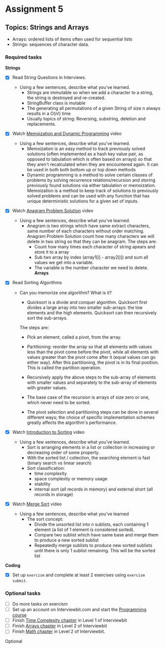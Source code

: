 # Assignment 5

## Topics: Strings and Arrays

* Arrays: ordered lists of items often used for sequential lists
* Strings: sequences of character data.

### Required tasks

**Strings**

- [x] Read String Questions in Interviews.
  - Using a few sentences, describe what you've learned.
    - Strings are immutable so when we add a character to a string, the string is destroyed and re-created.
    - StringBuffer class is mutable
    - The generating all permutations of a given String of size n always results in a O(n!) time
    - Usually topics of string: Reversing, substring, deletion and replacements.
- [x] Watch [Memoization and Dynamic Programming](https://www.youtube.com/watch?v=P8Xa2BitN3I) video
  - Using a few sentences, describe what you've learned.
    - Memoization is an easy method to track previously solved solutions (often implemented as a hash key value pair, as opposed to tabulation which is often based on arrays) so that they aren't recalculated when they are encountered again. It can be used in both both bottom up or top down methods
    - Dynamic programming is a method to solve certain classes of problems by solving recurrence relations/recursion and storing previously found solutions via either tabulation or memoization. Memoization is a method to keep track of solutions to previously solved problems and can be used with any function that has unique deterministic solutions for a given set of inputs.
- [x] Watch [Anagram Problem Solution](https://www.youtube.com/watch?v=3MwRGPPB4tw) video
  - Using a few sentences, describe what you've learned.
    - Anagram is two strings which have same extract characters, same number of each characters without order matching. Anagram Problem Solution count how many characters we will delete in two string so that they can be anagram.
    The steps are:  
      + Count how many times each character of string apears and store it to a array
      + Sub two array by index (array1[i] - array2[i]) and sum all values we get into a variable.
      + The variable is the number character we need to delete.
**Arrays**

- [x] Read Sorting Algorithms
  - Can you memorize one algorithm? What is it?
    - Quicksort is a divide and conquer algorithm. Quicksort first divides a large array into two smaller sub-arrays: the low elements and the high elements. Quicksort can then recursively sort the sub-arrays.

    The steps are:

      + Pick an element, called a pivot, from the array.
      + Partitioning: reorder the array so that all elements with values less than the pivot come before the pivot, while all elements with values greater than the pivot come after it (equal values can go either way). After this partitioning, the pivot is in its final     position. This is called the partition operation.
      + Recursively apply the above steps to the sub-array of elements with smaller values and separately to the sub-array of elements with   greater values.
      + The base case of the recursion is arrays of size zero or one, which never need to be sorted.

      + The pivot selection and partitioning steps can be done in several different ways; the choice of specific implementation schemes greatly affects the algorithm's performance.
- [x] Watch [Introduction to Sorting](https://www.youtube.com/watch?v=pkkFqlG0Hds) video
  - Using a few sentences, describe what you've learned.
    - Sort is arranging elements in a list or collection in increasing or decreasing order of some property.
    - With the sorted list / collection, the searching element is fast (binary search vs linear search)
    - Sort classification:
      - time complexity
      - space complextiy or memory usage
      - stability
      - internal sort (all records in memory) and external short (all records in storage)
- [x] Watch [Merge Sort](https://www.youtube.com/watch?v=KF2j-9iSf4Q) video
  - Using a few sentences, describe what you've learned
    - The sort concept:
      - Divide the unsorted list into n sublists, each containing 1 element (a list of 1 element is considered sorted).
      - Compare two sublist which have same base and merge them to produce a new sorted sublist
      - Repeatedly merge sublists to produce new sorted sublists until there is only 1 sublist remaining. This will be the sorted list

**Coding**

- [x] Set up `exercism` and complete at least 2 exercises using `exercism submit`.

### Optional tasks

- [ ] Do more tasks on exercism
- [ ] Set up an account on Interviewbit.com and start the [Programming course](https://www.interviewbit.com/courses/programming/)
- [ ] Finish [Time Complexity chapter](https://www.interviewbit.com/courses/programming/topics/time-complexity) in Level 1 of Interviewbit
- [ ] Finish [Arrays chapter]((https://www.interviewbit.com/courses/programming/topics/arrays/)) in Level 2 of Interviewbit
- [ ] Finish [Math chapter](https://www.interviewbit.com/courses/programming/topics/math/) in Level 2 of Interviewbit.

Optional
